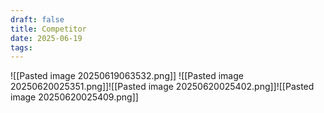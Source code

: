 ```yaml
---
draft: false
title: Competitor
date: 2025-06-19
tags:
---
```

![[Pasted image 20250619063532.png]]
![[Pasted image 20250620025351.png]]![[Pasted image 20250620025402.png]]![[Pasted image 20250620025409.png]]